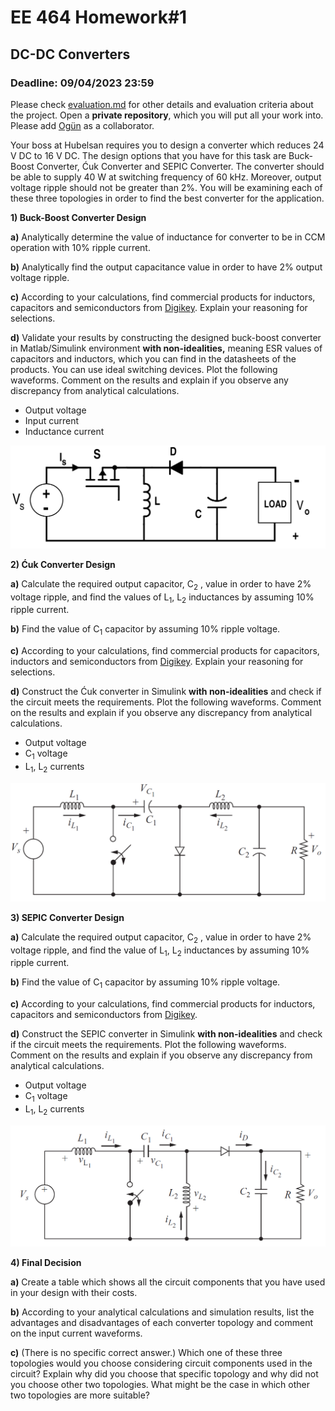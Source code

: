 # EE 464 Homework#1

## DC-DC Converters

### Deadline: 09/04/2023 23:59

Please check [evaluation.md](evaluation.md) for other details and evaluation criteria about the project. Open a **private repository**, which you will put all your work into. Please add [Ogün](https://github.com/OgunAltun) as a collaborator.

Your boss at Hubelsan requires you to design a converter which reduces 24 V DC to 16 V DC. The design options that you have for this task are Buck-Boost Converter, Ćuk Converter and SEPIC Converter. The converter should be able to supply 40 W at switching frequency of 60 kHz. Moreover, output voltage ripple should not be greater than 2%. You will be examining each of these three topologies in order to find the best converter for the application.

**1) Buck-Boost Converter Design**<br />

  **a)** Analytically determine the value of inductance for converter to be in CCM operation with 10% ripple current.

  **b)** Analytically find the output capacitance value in order to have 2% output voltage ripple.

  **c)** According to your calculations, find commercial products for inductors, capacitors and semiconductors from [Digikey](https://www.digikey.com/). Explain your reasoning for selections.

  **d)** Validate your results by constructing the designed buck-boost converter in Matlab/Simulink environment **with non-idealities,** meaning ESR values of capacitors and inductors, which you can find in the datasheets of the products. You can use ideal switching devices. Plot the following waveforms. Comment on the results and explain if you observe any discrepancy from analytical calculations.
  * Output voltage
  * Input current
  * Inductance current

![](buck_boost.png)

**2) Ćuk Converter Design**<br />

  **a)** Calculate the required output capacitor, C<sub>2</sub> , value in order to have 2% voltage ripple, and find the values of L<sub>1</sub>, L<sub>2</sub> inductances by assuming 10% ripple current.

  **b)** Find the value of C<sub>1</sub> capacitor by assuming 10% ripple voltage.

  **c)** According to your calculations, find commercial products for capacitors, inductors and semiconductors from [Digikey](https://www.digikey.com/). Explain your reasoning for selections.

  **d)** Construct the Ćuk converter in Simulink **with non-idealities** and check if the circuit meets the requirements. Plot the following waveforms. Comment on the results and explain if you observe any discrepancy from analytical calculations.

  * Output voltage
  * C<sub>1</sub> voltage
  * L<sub>1</sub>, L<sub>2</sub> currents

![](cuk.png)


**3) SEPIC Converter Design**<br />

**a)** Calculate the required output capacitor, C<sub>2</sub> , value in order to have 2% voltage ripple, and find the value of L<sub>1</sub>, L<sub>2</sub> inductances by assuming 10% ripple current.

**b)** Find the value of C<sub>1</sub> capacitor by assuming 10% ripple voltage.

**c)** According to your calculations, find commercial products for inductors, capacitors and semiconductors from [Digikey](https://www.digikey.com/).

**d)** Construct the SEPIC converter in Simulink **with non-idealities** and check if the circuit meets the requirements. Plot the following waveforms. Comment on the results and explain if you observe any discrepancy from analytical calculations.

* Output voltage
* C<sub>1</sub> voltage
* L<sub>1</sub>, L<sub>2</sub> currents

![](sepic.png)


**4) Final Decision** <br />

**a)** Create a table which shows all the circuit components that you have used in your design with their costs.

**b)** According to your analytical calculations and simulation results, list the advantages and disadvantages of each converter topology and comment on the input current waveforms.

**c)** (There is no specific correct answer.) Which one of these three topologies would you choose considering circuit components used in the circuit? Explain why did you choose that specific topology and why did not you choose other two topologies. What might be the case in which other two topologies are more suitable?

